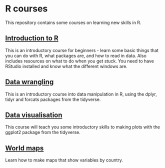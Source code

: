 # R courses

This repository contains some courses on learning new skills in R.  


## [Introduction to R](https://rbolam.github.io/R_courses/introduction_to_R)
This is an introductory course for beginners - learn some basic things that you can do with R, what packages are, and how to read in data. Also includes resources on what to do when you get stuck. You need to have RStudio installed and know what the different windows are.


## [Data wrangling](https://rbolam.github.io/R_courses/data_wrangling/)
This is an introductory course into data manipulation in R, using the dplyr, tidyr and forcats packages from the tidyverse.  


## [Data visualisation](https://rbolam.github.io/R_courses/data_visualisation/)
This course will teach you some introductory skills to making plots with the ggplot2 package from the tidyverse.  


## [World maps](https://rbolam.github.io/R_courses/world_maps/)
Learn how to make maps that show variables by country.

 

